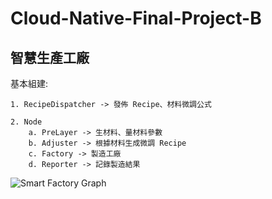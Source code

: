 # Cloud-Native-Final-Project-B

## 智慧生產工廠

基本組建:

    1. RecipeDispatcher -> 發佈 Recipe、材料微調公式
    
    2. Node
        a. PreLayer -> 生材料、量材料參數
        b. Adjuster -> 根據材料生成微調 Recipe
        c. Factory -> 製造工廠
        d. Reporter -> 記錄製造結果

![Smart Factory Graph](https://i.imgur.com/VyMXM3f.png)
